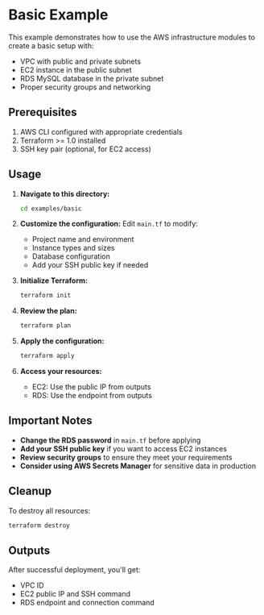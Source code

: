 # Basic Example

This example demonstrates how to use the AWS infrastructure modules to create a basic setup with:

- VPC with public and private subnets
- EC2 instance in the public subnet
- RDS MySQL database in the private subnet
- Proper security groups and networking

## Prerequisites

1. AWS CLI configured with appropriate credentials
2. Terraform >= 1.0 installed
3. SSH key pair (optional, for EC2 access)

## Usage

1. **Navigate to this directory:**
   ```bash
   cd examples/basic
   ```

2. **Customize the configuration:**
   Edit `main.tf` to modify:
   - Project name and environment
   - Instance types and sizes
   - Database configuration
   - Add your SSH public key if needed

3. **Initialize Terraform:**
   ```bash
   terraform init
   ```

4. **Review the plan:**
   ```bash
   terraform plan
   ```

5. **Apply the configuration:**
   ```bash
   terraform apply
   ```

6. **Access your resources:**
   - EC2: Use the public IP from outputs
   - RDS: Use the endpoint from outputs

## Important Notes

- **Change the RDS password** in `main.tf` before applying
- **Add your SSH public key** if you want to access EC2 instances
- **Review security groups** to ensure they meet your requirements
- **Consider using AWS Secrets Manager** for sensitive data in production

## Cleanup

To destroy all resources:
```bash
terraform destroy
```

## Outputs

After successful deployment, you'll get:
- VPC ID
- EC2 public IP and SSH command
- RDS endpoint and connection command
